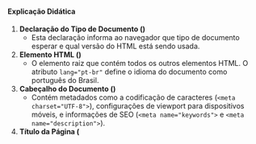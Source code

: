 #### Explicação Didática

1. **Declaração do Tipo de Documento (<!DOCTYPE html>)**
   - Esta declaração informa ao navegador que tipo de documento esperar e qual versão do HTML está sendo usada.
2. **Elemento HTML (<html>)**
   - O elemento raiz que contém todos os outros elementos HTML. O atributo `lang="pt-br"` define o idioma do documento como português do Brasil.
3. **Cabeçalho do Documento (<head>)**
   - Contém metadados como a codificação de caracteres (`<meta charset="UTF-8">`), configurações de viewport para dispositivos móveis, e informações de SEO (`<meta name="keywords">` e `<meta name="description">`).
4. **Título da Página (<title>)**
   - Define o título que será exibido na aba do navegador.
5. **Listas no <body>**
   - **<ul>**: Define uma lista não ordenada. Os itens da lista são geralmente marcados com pontos.
   - **<ol>**: Define uma lista ordenada. Os itens da lista são geralmente numerados.
   - **<li>**: Define um item da lista. Pode ser usado dentro de `<ul>` ou `<ol>`.
   - **<dl>**: Define uma lista de definição. Usada para agrupar termos e descrições.
   - **<dt>**: Define um termo na lista de definição. Usado dentro de `<dl>`.
   - **<dd>**: Define a descrição de um termo na lista de definição. Usado dentro de `<dl>`.

---

### Exercícios

1. **Crie a Estrutura Básica de um Documento HTML**
   - Crie um novo documento HTML com a estrutura básica, incluindo `<!DOCTYPE html>`, `<html>`, `<head>`, `<title>`, e `<body>`.
2. **Adicione Metadados**
   - Adicione metadados no `<head>`, incluindo charset, viewport, keywords e description.
3. **Crie Listas Não Ordenadas e Ordenadas**
   - Dentro do `<body>`, adicione uma lista não ordenada (`<ul>`) com três itens (`<li>`) e uma lista ordenada (`<ol>`) com três itens (`<li>`).
4. **Crie uma Lista de Definição**
   - Adicione uma lista de definição (`<dl>`) com dois termos (`<dt>`) e suas descrições (`<dd>`).
5. **Estilize um Elemento com CSS**
   - Crie um estilo CSS para o elemento `<pre>` e aplique uma cor de fundo clara, uma borda e arredondamento nos cantos.

---

[⏮️](5-texts-links.md)[⏭️](7-tables.md)
